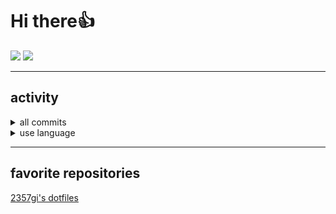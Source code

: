 # Hi there👍
[![](https://img.shields.io/badge/Facebook-TatsuyaYoshida0129-3B5998)](https://www.facebook.com/TatsuyaYoshida0129/)
[![](https://img.shields.io/badge/wantedly-TatsuyaYoshida-7FDAE7)](https://www.wantedly.com/users/77327411)

---
## activity
<details><summary>all commits</summary>
  <img src="https://github-readme-stats.vercel.app/api?username=Yoshida0129&include_all_commits=true&theme=dracula" alt="Yoshida0129's all commit"/>
</details>
<details><summary>use language</summary>
  <img src="https://github-readme-stats.vercel.app/api/top-langs/?username=Yoshida0129&layout=compact&theme=dracula" alt="Yoshida0129's use language"/>
</details>

---
## favorite repositories
[2357gi's dotfiles](https://github.com/2357gi/dotfiles)
